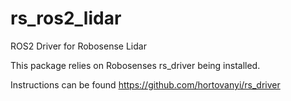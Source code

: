 # rs_ros2_lidar
ROS2 Driver for Robosense Lidar

This package relies on Robosenses rs_driver being installed.

Instructions can be found https://github.com/hortovanyi/rs_driver
